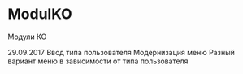 # ModulKO
Модули КО

29.09.2017
Ввод типа пользователя
Модернизация меню
Разный вариант меню в зависимости от типа пользователя
